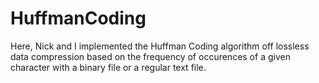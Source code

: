 # HuffmanCoding
Here, Nick and I implemented the Huffman Coding algorithm off lossless data compression based on the frequency of occurences of a given character with a binary file or a regular text file. 
